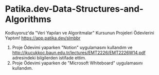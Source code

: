 # Patika.dev-Data-Structures-and-Algorithms
Kodluyoruz'da "Veri Yapıları ve Algoritmalar" Kursunun Projeleri Ödevlerini Yaptım! https://app.patika.dev/slmbbr
1. Proje Ödevimi yaparken "Notion" uygulamasını kullandım ve http://ikucukkoc.baun.edu.tr/lectures/EMT2226/EMT2226W14.pdf adresindeki bilgilerden istifade ettim.
2. Proje Ödevimi yaparken de "Microsoft Whiteboard" uygulamasını kullandım.
